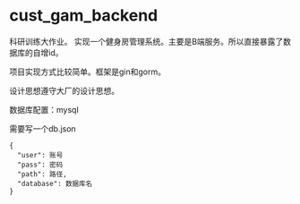 # cust_gam_backend

科研训练大作业。
实现一个健身房管理系统。主要是B端服务。所以直接暴露了数据库的自增id。

项目实现方式比较简单。框架是gin和gorm。

设计思想遵守大厂的设计思想。

数据库配置：mysql

需要写一个db.json

````
{
  "user": 账号
  "pass": 密码
  "path": 路径,
  "database": 数据库名
}